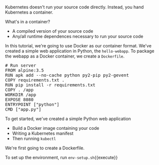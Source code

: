 Kubernetes doesn't run your source code directly. Instead, you hand Kubernetes a container.

What's in a container?

* A compiled version of your source code
* Any/all runtime dependences necessary to run your source code

In this tutorial, we're going to use Docker as our container format. We've created a simple web application in Python, the `hello-webapp`. To package the webapp as a Docker container, we create a `Dockerfile`.

<pre class="file" data-filename="Dockerfile" data-target="replace">
# Run server
FROM alpine:3.5
RUN apk add --no-cache python py2-pip py2-gevent
COPY requirements.txt .
RUN pip install -r requirements.txt
COPY . /app
WORKDIR /app
EXPOSE 8080
ENTRYPOINT ["python"]
CMD ["app.py"]
</pre>


 To get started, we've created a simple Python web application


* Build a Docker image containing your code
* Writing a Kubernetes manifest
* Then running `kubectl`

We're first going to create a Dockerfile.

To set up the environment, run `env-setup.sh`{{execute}}
